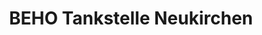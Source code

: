 ---
title: "BEHO Tankstelle Neukirchen"
url: /eisenach/beho-tankstelle-neukirchen/
shop: Lebensmittel
---